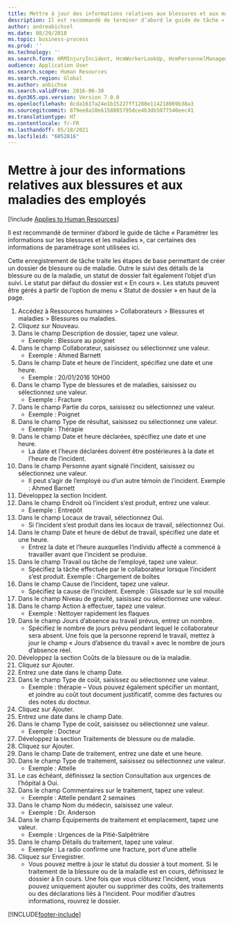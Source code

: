 ```yaml
---
title: Mettre à jour des informations relatives aux blessures et aux maladies des employés
description: Il est recommandé de terminer d’abord le guide de tâche « Paramétrer les informations sur les blessures et les maladies », car certaines des informations de paramétrage sont utilisées ici.
author: andreabichsel
ms.date: 08/29/2018
ms.topic: business-process
ms.prod: ''
ms.technology: ''
ms.search.form: HRMInjuryIncident, HcmWorkerLookUp, HcmPersonnelManagementWorkspace
audience: Application User
ms.search.scope: Human Resources
ms.search.region: Global
ms.author: anbichse
ms.search.validFrom: 2016-06-30
ms.dyn365.ops.version: Version 7.0.0
ms.openlocfilehash: 8cda1617a24e1b15227ff1280e114218069b38a3
ms.sourcegitcommit: 879ee8a10e6158885795dce4b3db5077540eec41
ms.translationtype: HT
ms.contentlocale: fr-FR
ms.lasthandoff: 05/18/2021
ms.locfileid: "6052816"
---
```

# <a name="maintain-employee-injury-and-illness-information"></a>Mettre à jour des informations relatives aux blessures et aux maladies des employés

[!include [Applies to Human Resources](../includes/applies-to-hr.md)]



Il est recommandé de terminer d’abord le guide de tâche « Paramétrer les informations sur les blessures et les maladies », car certaines des informations de paramétrage sont utilisées ici. 



Cette enregistrement de tâche traite les étapes de base permettant de créer un dossier de blessure ou de maladie. Outre le suivi des détails de la blessure ou de la maladie, un statut de dossier fait également l’objet d’un suivi.  Le statut par défaut du dossier est « En cours ».  Les statuts peuvent être gérés à partir de l’option de menu « Statut de dossier » en haut de la page.

1. Accédez à Ressources humaines > Collaborateurs > Blessures et maladies > Blessures ou maladies.
2. Cliquez sur Nouveau.
3. Dans le champ Description de dossier, tapez une valeur.
    * Exemple : Blessure au poignet  
4. Dans le champ Collaborateur, saisissez ou sélectionnez une valeur.
    * Exemple : Ahmed Barnett  
5. Dans le champ Date et heure de l’incident, spécifiez une date et une heure.
    * Exemple : 20/01/2016 10H00  
6. Dans le champ Type de blessures et de maladies, saisissez ou sélectionnez une valeur.
    * Exemple : Fracture  
7. Dans le champ Partie du corps, saisissez ou sélectionnez une valeur.
    * Exemple : Poignet  
8. Dans le champ Type de résultat, saisissez ou sélectionnez une valeur.
    * Exemple : Thérapie  
9. Dans le champ Date et heure déclarées, spécifiez une date et une heure.
    * La date et l’heure déclarées doivent être postérieures à la date et l’heure de l’incident.  
10. Dans le champ Personne ayant signalé l’incident, saisissez ou sélectionnez une valeur.
    * Il peut s’agir de l’employé ou d’un autre témoin de l’incident.  Exemple : Ahmed Barnett  
11. Développez la section Incident.
12. Dans le champ Endroit où l’incident s’est produit, entrez une valeur.
    * Exemple : Entrepôt  
13. Dans le champ Locaux de travail, sélectionnez Oui.
    * Si l’incident s’est produit dans les locaux de travail, sélectionnez Oui.  
14. Dans le champ Date et heure de début de travail, spécifiez une date et une heure.
    * Entrez la date et l’heure auxquelles l’individu affecté a commencé à travailler avant que l’incident se produise.  
15. Dans le champ Travail ou tâche de l’employé, tapez une valeur.
    * Spécifiez la tâche effectuée par le collaborateur lorsque l’incident s’est produit.  Exemple : Chargement de boîtes  
16. Dans le champ Cause de l’incident, tapez une valeur.
    * Spécifiez la cause de l’incident.  Exemple : Glissade sur le sol mouillé  
17. Dans le champ Niveau de gravité, saisissez ou sélectionnez une valeur.
18. Dans le champ Action à effectuer, tapez une valeur.
    * Exemple : Nettoyer rapidement les flaques  
19. Dans le champ Jours d’absence au travail prévus, entrez un nombre.
    * Spécifiez le nombre de jours prévu pendant lequel le collaborateur sera absent.  Une fois que la personne reprend le travail, mettez à jour le champ « Jours d’absence du travail » avec le nombre de jours d’absence réel.  
20. Développez la section Coûts de la blessure ou de la maladie.
21. Cliquez sur Ajouter.
22. Entrez une date dans le champ Date.
23. Dans le champ Type de coût, saisissez ou sélectionnez une valeur.
    * Exemple : thérapie – Vous pouvez également spécifier un montant, et joindre au coût tout document justificatif, comme des factures ou des notes du docteur.  
24. Cliquez sur Ajouter.
25. Entrez une date dans le champ Date.
26. Dans le champ Type de coût, saisissez ou sélectionnez une valeur.
    * Exemple : Docteur  
27. Développez la section Traitements de blessure ou de maladie.
28. Cliquez sur Ajouter.
29. Dans le champ Date de traitement, entrez une date et une heure.
30. Dans le champ Type de traitement, saisissez ou sélectionnez une valeur.
    * Exemple : Attelle  
31. Le cas échéant, définissez la section Consultation aux urgences de l’hôpital à Oui.
32. Dans le champ Commentaires sur le traitement, tapez une valeur.
    * Exemple : Attelle pendant 2 semaines  
33. Dans le champ Nom du médecin, saisissez une valeur.
    * Exemple : Dr. Anderson  
34. Dans le champ Équipements de traitement et emplacement, tapez une valeur.
    * Exemple : Urgences de la Pitié-Salpêtrière  
35. Dans le champ Détails du traitement, tapez une valeur.
    * Exemple : La radio confirme une fracture, port d’une attelle  
36. Cliquez sur Enregistrer.
    * Vous pouvez mettre à jour le statut du dossier à tout moment.  Si le traitement de la blessure ou de la maladie est en cours, définissez le dossier à En cours.  Une fois que vous clôturez l’incident, vous pouvez uniquement ajouter ou supprimer des coûts, des traitements ou des déclarations liés à l’incident.  Pour modifier d’autres informations, rouvrez le dossier.  



[!INCLUDE[footer-include](../includes/footer-banner.md)]